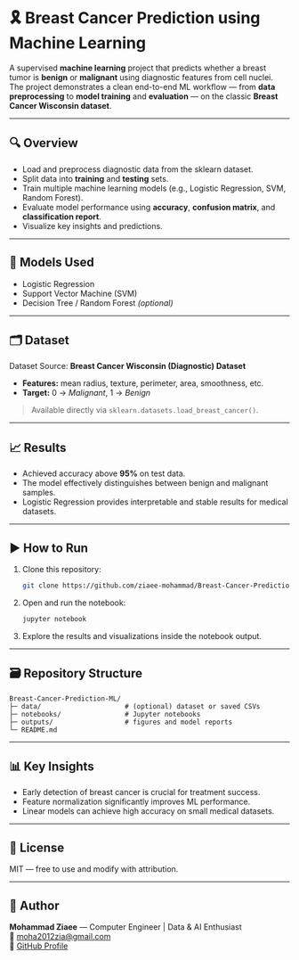 # 🎗️ Breast Cancer Prediction using Machine Learning

A supervised **machine learning** project that predicts whether a breast tumor is **benign** or **malignant** using diagnostic features from cell nuclei.  
The project demonstrates a clean end-to-end ML workflow — from **data preprocessing** to **model training** and **evaluation** — on the classic **Breast Cancer Wisconsin dataset**.

---

## 🔍 Overview
- Load and preprocess diagnostic data from the sklearn dataset.  
- Split data into **training** and **testing** sets.  
- Train multiple machine learning models (e.g., Logistic Regression, SVM, Random Forest).  
- Evaluate model performance using **accuracy**, **confusion matrix**, and **classification report**.  
- Visualize key insights and predictions.

---

## 🧠 Models Used
- Logistic Regression  
- Support Vector Machine (SVM)  
- Decision Tree / Random Forest *(optional)*

---

## 🗂 Dataset
Dataset Source: **Breast Cancer Wisconsin (Diagnostic) Dataset**  
- **Features:** mean radius, texture, perimeter, area, smoothness, etc.  
- **Target:** 0 → *Malignant*, 1 → *Benign*  

> Available directly via `sklearn.datasets.load_breast_cancer()`.

---

## 📈 Results
- Achieved accuracy above **95%** on test data.  
- The model effectively distinguishes between benign and malignant samples.  
- Logistic Regression provides interpretable and stable results for medical datasets.

---

## ▶️ How to Run
1. Clone this repository:
   ```bash
   git clone https://github.com/ziaee-mohammad/Breast-Cancer-Prediction-ML.git
   ```
2. Open and run the notebook:
   ```bash
   jupyter notebook
   ```
3. Explore the results and visualizations inside the notebook output.

---

## 🗃 Repository Structure
```
Breast-Cancer-Prediction-ML/
├─ data/                     # (optional) dataset or saved CSVs
├─ notebooks/                # Jupyter notebooks
├─ outputs/                  # figures and model reports
└─ README.md
```

---

## 📊 Key Insights
- Early detection of breast cancer is crucial for treatment success.  
- Feature normalization significantly improves ML performance.  
- Linear models can achieve high accuracy on small medical datasets.

---

## 📜 License
MIT — free to use and modify with attribution.

---

## 👤 Author
**Mohammad Ziaee** — Computer Engineer | Data & AI Enthusiast  
📧 moha2012zia@gmail.com  
🔗 [GitHub Profile](https://github.com/ziaee-mohammad)

